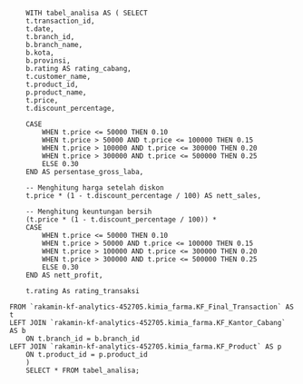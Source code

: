 
        WITH tabel_analisa AS ( SELECT
        t.transaction_id,
        t.date,
        t.branch_id,
        b.branch_name,
        b.kota,
        b.provinsi,
        b.rating AS rating_cabang,
        t.customer_name,
        t.product_id,
        p.product_name,
        t.price,
        t.discount_percentage,
        
        CASE 
            WHEN t.price <= 50000 THEN 0.10
            WHEN t.price > 50000 AND t.price <= 100000 THEN 0.15
            WHEN t.price > 100000 AND t.price <= 300000 THEN 0.20
            WHEN t.price > 300000 AND t.price <= 500000 THEN 0.25
            ELSE 0.30
        END AS persentase_gross_laba,
        
        -- Menghitung harga setelah diskon
        t.price * (1 - t.discount_percentage / 100) AS nett_sales,
        
        -- Menghitung keuntungan bersih
        (t.price * (1 - t.discount_percentage / 100)) * 
        CASE 
            WHEN t.price <= 50000 THEN 0.10
            WHEN t.price > 50000 AND t.price <= 100000 THEN 0.15
            WHEN t.price > 100000 AND t.price <= 300000 THEN 0.20
            WHEN t.price > 300000 AND t.price <= 500000 THEN 0.25
            ELSE 0.30
        END AS nett_profit,
        
        t.rating As rating_transaksi

    FROM `rakamin-kf-analytics-452705.kimia_farma.KF_Final_Transaction` AS t
    LEFT JOIN `rakamin-kf-analytics-452705.kimia_farma.KF_Kantor_Cabang` AS b
        ON t.branch_id = b.branch_id
    LEFT JOIN `rakamin-kf-analytics-452705.kimia_farma.KF_Product` AS p
        ON t.product_id = p.product_id
        )
        SELECT * FROM tabel_analisa;
